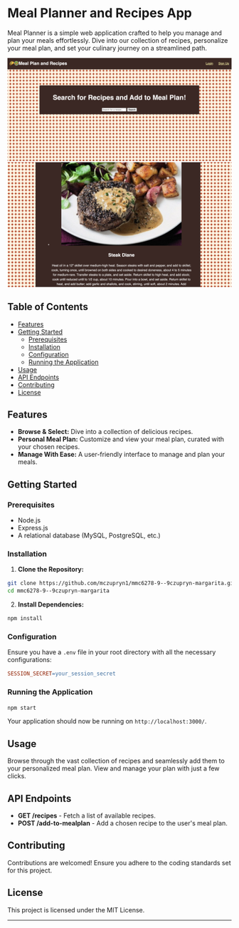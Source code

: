 # Meal Planner and Recipes App

Meal Planner is a simple web application crafted to help you manage and plan your meals effortlessly. Dive into our collection of recipes, personalize your meal plan, and set your culinary journey on a streamlined path.

![Meal Planner Application Screenshot](index.png)
![Recipe Application Screenshot](recipes.png)

## Table of Contents

- [Features](#features)
- [Getting Started](#getting-started)
  - [Prerequisites](#prerequisites)
  - [Installation](#installation)
  - [Configuration](#configuration)
  - [Running the Application](#running-the-application)
- [Usage](#usage)
- [API Endpoints](#api-endpoints)
- [Contributing](#contributing)
- [License](#license)

## Features

- **Browse & Select:** Dive into a collection of delicious recipes.
- **Personal Meal Plan:** Customize and view your meal plan, curated with your chosen recipes.
- **Manage With Ease:** A user-friendly interface to manage and plan your meals.

## Getting Started

### Prerequisites

- Node.js
- Express.js
- A relational database (MySQL, PostgreSQL, etc.)

### Installation

1. **Clone the Repository:**

```bash
git clone https://github.com/mczupryn1/mmc6278-9--9czupryn-margarita.git
cd mmc6278-9--9czupryn-margarita
```

2. **Install Dependencies:**

```bash
npm install
```

### Configuration

Ensure you have a `.env` file in your root directory with all the necessary configurations:

```makefile
SESSION_SECRET=your_session_secret
```

### Running the Application

```bash
npm start
```

Your application should now be running on `http://localhost:3000/`.

## Usage

Browse through the vast collection of recipes and seamlessly add them to your personalized meal plan. View and manage your plan with just a few clicks.

## API Endpoints

- **GET /recipes** - Fetch a list of available recipes.
- **POST /add-to-mealplan** - Add a chosen recipe to the user's meal plan.

## Contributing

Contributions are welcomed! Ensure you adhere to the coding standards set for this project.

## License

This project is licensed under the MIT License.

---